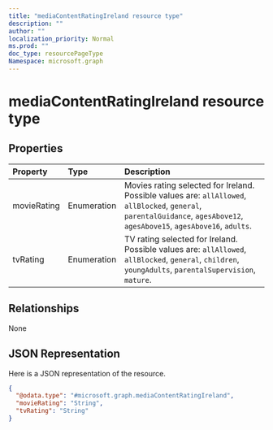 ```yaml
---
title: "mediaContentRatingIreland resource type"
description: ""
author: ""
localization_priority: Normal
ms.prod: ""
doc_type: resourcePageType
Namespace: microsoft.graph
---
```



# mediaContentRatingIreland resource type



## Properties
|Property|Type|Description|
|:---|:---|:---|
|movieRating|Enumeration|Movies rating selected for Ireland. Possible values are: `allAllowed`, `allBlocked`, `general`, `parentalGuidance`, `agesAbove12`, `agesAbove15`, `agesAbove16`, `adults`.|
|tvRating|Enumeration|TV rating selected for Ireland. Possible values are: `allAllowed`, `allBlocked`, `general`, `children`, `youngAdults`, `parentalSupervision`, `mature`.|

## Relationships
None

## JSON Representation
Here is a JSON representation of the resource.
<!-- {
  "blockType": "resource",
  "@odata.type": "microsoft.graph.mediaContentRatingIreland"
}
-->
``` json
{
  "@odata.type": "#microsoft.graph.mediaContentRatingIreland",
  "movieRating": "String",
  "tvRating": "String"
}
```

